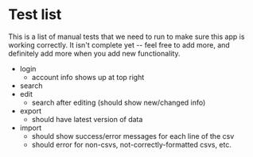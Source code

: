 # Test list

This is a list of manual tests that we need to run to make sure this app
is working correctly.  It isn't complete yet -- feel free to add more,
and definitely add more when you add new functionality.

- login
  - account info shows up at top right
- search
- edit
  - search after editing (should show new/changed info)
- export
  - should have latest version of data
- import
  - should show success/error messages for each line of the csv
  - should error for non-csvs, not-correctly-formatted csvs, etc.
